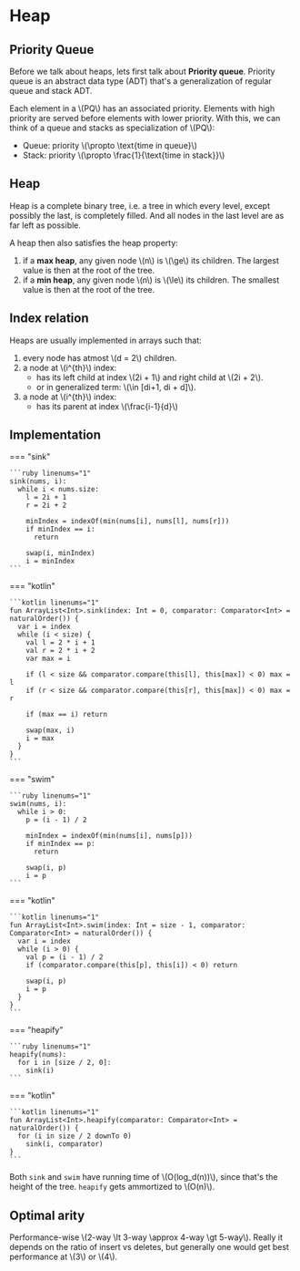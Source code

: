 # Heap

<style>
.md-logo img {
  content: url('/data-structures/heap/triangle-light.svg');
}

:root [data-md-color-scheme=slate] .md-logo img  {
  content: url('/data-structures/heap/triangle-dark.svg');
}
</style>

## Priority Queue

Before we talk about heaps, lets first talk about **Priority queue**. Priority queue is an abstract data type (ADT) that's a generalization of regular queue and stack ADT.

Each element in a \\(PQ\\) has an associated priority. Elements with high priority are served before elements with lower priority. With this, we can think of a queue and stacks as specialization of \\(PQ\\):

- Queue: priority \\(\propto \text{time in queue}\\)
- Stack: priority \\(\propto \frac{1}{\text{time in stack}}\\)

## Heap

Heap is a complete binary tree, i.e. a tree in which every level, except possibly the last, is completely filled. And all nodes in the last level are as far left as possible.

A heap then also satisfies the heap property:

1. if a **max heap**, any given node \\(n\\) is \\(\ge\\) its children. The largest value is then at the root of the tree.
2. if a **min heap**, any given node \\(n\\) is \\(\le\\) its children. The smallest value is then at the root of the tree.

## Index relation

Heaps are usually implemented in arrays such that:

1. every node has atmost \\(d = 2\\) children.
2. a node at \\(i^{th}\\) index:
     - has its left child at index \\(2i + 1\\) and right child at \\(2i + 2\\).
     - or in generalized term: \\(\in [di+1, di + d]\\). 
3. a node at \\(i^{th}\\) index:
     - has its parent at index \\(\frac{i-1}{d}\\)

## Implementation

=== "sink"

    ```ruby linenums="1"
    sink(nums, i):
      while i < nums.size:
        l = 2i + 1
        r = 2i + 2
        
        minIndex = indexOf(min(nums[i], nums[l], nums[r]))
        if minIndex == i:
          return

        swap(i, minIndex)
        i = minIndex
    ```

=== "kotlin"

    ```kotlin linenums="1"
    fun ArrayList<Int>.sink(index: Int = 0, comparator: Comparator<Int> = naturalOrder()) {
      var i = index
      while (i < size) {
        val l = 2 * i + 1
        val r = 2 * i + 2
        var max = i

        if (l < size && comparator.compare(this[l], this[max]) < 0) max = l
        if (r < size && comparator.compare(this[r], this[max]) < 0) max = r

        if (max == i) return

        swap(max, i)
        i = max
      }
    }
    ```

=== "swim"

    ```ruby linenums="1"
    swim(nums, i):
      while i > 0:
        p = (i - 1) / 2

        minIndex = indexOf(min(nums[i], nums[p]))
        if minIndex == p:
          return

        swap(i, p)
        i = p
    ```

=== "kotlin"

    ```kotlin linenums="1"
    fun ArrayList<Int>.swim(index: Int = size - 1, comparator: Comparator<Int> = naturalOrder()) {
      var i = index
      while (i > 0) {
        val p = (i - 1) / 2
        if (comparator.compare(this[p], this[i]) < 0) return

        swap(i, p)
        i = p
      }
    }
    ```

=== "heapify"

    ```ruby linenums="1"
    heapify(nums):
      for i in [size / 2, 0]:
        sink(i)
    ```

=== "kotlin"

    ```kotlin linenums="1"
    fun ArrayList<Int>.heapify(comparator: Comparator<Int> = naturalOrder()) {
      for (i in size / 2 downTo 0)
        sink(i, comparator)
    }
    ```

Both `sink` and `swim` have running time of \\(O(log_d(n))\\), since that's the height of the tree. `heapify` gets ammortized to \\(O(n)\\).

## Optimal arity

Performance-wise \\(2-way \lt 3-way \approx 4-way \gt 5-way\\). Really it depends on the ratio of insert vs deletes, but generally one would get best performance at \\(3\\) or \\(4\\).